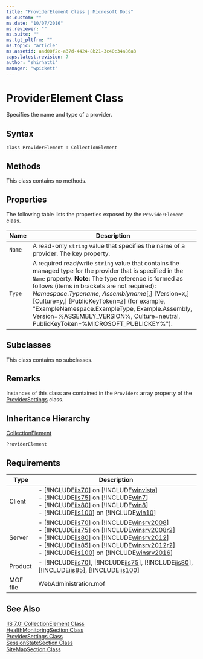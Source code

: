 ```yaml
---
title: "ProviderElement Class | Microsoft Docs"
ms.custom: ""
ms.date: "10/07/2016"
ms.reviewer: ""
ms.suite: ""
ms.tgt_pltfrm: ""
ms.topic: "article"
ms.assetid: aad00f2c-a37d-4424-8b21-3c40c34a86a3
caps.latest.revision: 7
author: "shirhatti"
manager: "wpickett"
---
```

# ProviderElement Class
Specifies the name and type of a provider.  
  
## Syntax  
  
```vbs  
class ProviderElement : CollectionElement  
```  
  
## Methods  
 This class contains no methods.  
  
## Properties  
 The following table lists the properties exposed by the `ProviderElement` class.  
  
|Name|Description|  
|----------|-----------------|  
|`Name`|A read-only `string` value that specifies the name of a provider. The key property.|  
|`Type`|A required read/write `string` value that contains the managed type for the provider that is specified in the `Name` property. **Note:**  The type reference is formed as follows (items in brackets are not required): *Namespace*.*Typename*, *Assemblyname*[,] [Version=*x*,] [Culture=*y*,] [PublicKeyToken=*z*] (for example, "ExampleNamespace.ExampleType, Example.Assembly, Version=%ASSEMBLY_VERSION%, Culture=neutral, PublicKeyToken=%MICROSOFT_PUBLICKEY%").|  
  
## Subclasses  
 This class contains no subclasses.  
  
## Remarks  
 Instances of this class are contained in the `Providers` array property of the [ProviderSettings](../../reference/admin/providersettings-class.md) class.  
  
## Inheritance Hierarchy  
 [CollectionElement](2476947b-5036-a2f4-440a-2074a7dfeb29%200cca8529-7424-62d9-301c-e3c44fd1cd4b)  
  
 `ProviderElement`  
  
## Requirements  
  
|Type|Description|  
|----------|-----------------|  
|Client|-   [!INCLUDE[iis70](../../reference/admin/includes/iis70-md.md)] on [!INCLUDE[winvista](../../reference/admin/includes/winvista-md.md)]<br />-   [!INCLUDE[iis75](../../reference/admin/includes/iis75-md.md)] on [!INCLUDE[win7](../../reference/admin/includes/win7-md.md)]<br />-   [!INCLUDE[iis80](../../reference/admin/includes/iis80-md.md)] on [!INCLUDE[win8](../../reference/admin/includes/win8-md.md)]<br />-   [!INCLUDE[iis100](../../reference/admin/includes/iis100-md.md)] on [!INCLUDE[win10](../../reference/admin/includes/win10-md.md)]|  
|Server|-   [!INCLUDE[iis70](../../reference/admin/includes/iis70-md.md)] on [!INCLUDE[winsrv2008](../../reference/admin/includes/winsrv2008-md.md)]<br />-   [!INCLUDE[iis75](../../reference/admin/includes/iis75-md.md)] on [!INCLUDE[winsrv2008r2](../../reference/admin/includes/winsrv2008r2-md.md)]<br />-   [!INCLUDE[iis80](../../reference/admin/includes/iis80-md.md)] on [!INCLUDE[winsrv2012](../../reference/admin/includes/winsrv2012-md.md)]<br />-   [!INCLUDE[iis85](../../reference/admin/includes/iis85-md.md)] on [!INCLUDE[winsrv2012r2](../../reference/admin/includes/winsrv2012r2-md.md)]<br />-   [!INCLUDE[iis100](../../reference/admin/includes/iis100-md.md)] on [!INCLUDE[winsrv2016](../../reference/admin/includes/winsrv2016-md.md)]|  
|Product|-   [!INCLUDE[iis70](../../reference/admin/includes/iis70-md.md)], [!INCLUDE[iis75](../../reference/admin/includes/iis75-md.md)], [!INCLUDE[iis80](../../reference/admin/includes/iis80-md.md)], [!INCLUDE[iis85](../../reference/admin/includes/iis85-md.md)], [!INCLUDE[iis100](../../reference/admin/includes/iis100-md.md)]|  
|MOF file|WebAdministration.mof|  
  
## See Also  
 [IIS 7.0: CollectionElement Class](2476947b-5036-a2f4-440a-2074a7dfeb29%200cca8529-7424-62d9-301c-e3c44fd1cd4b)   
 [HealthMonitoringSection Class](../../reference/admin/healthmonitoringsection-class.md)   
 [ProviderSettings Class](../../reference/admin/providersettings-class.md)   
 [SessionStateSection Class](../../reference/admin/sessionstatesection-class.md)   
 [SiteMapSection Class](../../reference/admin/sitemapsection-class.md)